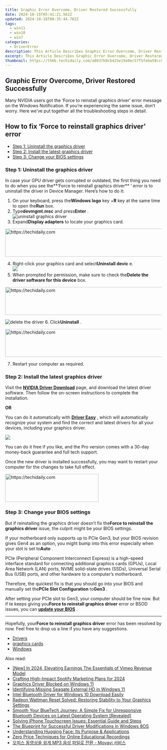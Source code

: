 ```yaml
---
title: Graphic Error Overcome, Driver Restored Successfully
date: 2024-10-15T05:41:21.562Z
updated: 2024-10-18T08:35:44.782Z
tags:
  - win11
  - win10
  - win7
categories:
  - DriverError
description: This Article Describes Graphic Error Overcome, Driver Restored Successfully
excerpt: This Article Describes Graphic Error Overcome, Driver Restored Successfully
thumbnail: https://thmb.techidaily.com/a8037b9cb425e19a9ec57f5feba58cc91bfb4e98ab568e20793fc881abc0b40e.jpg
---
```


## Graphic Error Overcome, Driver Restored Successfully

 Many NVIDIA users got the ‘Force to reinstall graphics driver’ error message on the Windows Notification. If you’re experiencing the same issue, don’t worry. Here we’ve put together all the troubleshooting steps in detail.

## How to fix ‘Force to reinstall graphics driver’ error

* [Step 1: Uninstall the graphics driver](https://electronicx.pxf.io/xkwqkk)
* [Step 2: Install the latest graphics driver](https://review-au.sjv.io/wqnrq3)
* [Step 3: Change your BIOS settings](https://boody-eco-wear.pxf.io/qyo4oo)

### Step 1: Uninstall the graphics driver

 In case your GPU driver gets corrupted or outdated, the first thing you need to do when you see the**‘Force to reinstall graphics driver** ‘ error is to uninstall the driver in Device Manager. Here’s how to do it:

1. On your keyboard, press the**Windows logo** key +**R** key at the same time to open the**Run** box.
2. Type**devmgmt.msc** and press**Enter** .  
![uninstall graphics driver](https://images.drivereasy.com/wp-content/uploads/2021/03/device-manager.jpg)
3. Expand**Display adapters** to locate your graphics card.

<!-- affiliate ads begin -->
<a href="https://aligracehair.sjv.io/c/5597632/1934258/19272" target="_top" id="1934258">
  <img src="//a.impactradius-go.com/display-ad/19272-1934258" border="0" alt="https://techidaily.com" width="728" height="90"/>
</a>
<img height="0" width="0" src="https://aligracehair.sjv.io/i/5597632/1934258/19272" style="position:absolute;visibility:hidden;" border="0" />
<!-- affiliate ads end -->

4. Right-click your graphics card and select**Uninstall devic** e.  
![](https://images.drivereasy.com/wp-content/uploads/2021/03/uninstall.jpg)
5. When prompted for permission, make sure to check the**Delete the driver software for this device** box.  

<!-- affiliate ads begin -->
<a href="https://appsumo.8odi.net/c/5597632/2144276/7443" target="_top" id="2144276">
  <img src="//a.impactradius-go.com/display-ad/7443-2144276" border="0" alt="https://techidaily.com" width="728" height="90"/>
</a>
<img height="0" width="0" src="https://appsumo.8odi.net/i/5597632/2144276/7443" style="position:absolute;visibility:hidden;" border="0" />
<!-- affiliate ads end -->

![delete the driver](https://images.drivereasy.com/wp-content/uploads/2021/03/uninstall-driver.jpg)
6. Click**Uninstall** .

<!-- affiliate ads begin -->
<a href="https://appsumo.8odi.net/c/5597632/2087390/7443" target="_top" id="2087390">
  <img src="//a.impactradius-go.com/display-ad/7443-2087390" border="0" alt="https://techidaily.com" width="728" height="90"/>
</a>
<img height="0" width="0" src="https://appsumo.8odi.net/i/5597632/2087390/7443" style="position:absolute;visibility:hidden;" border="0" />
<!-- affiliate ads end -->

7. Restart your computer as required.

### Step 2: Install the latest graphics driver

 Visit the **[NVIDIA Driver Download](https://tools.techidaily.com/drivereasy/download/)**  page, and download the latest driver software. Then follow the on-screen instructions to complete the installation.

**OR**

 You can do it automatically with **[Driver Easy](https://tools.techidaily.com/drivereasy/download/)**  , which will automatically recognize your system and find the correct and latest drivers for all your devices, including your graphics driver.

![](https://images.drivereasy.com/wp-content/uploads/2020/08/3080.jpg)

 You can do it free if you like, and the Pro version comes with a 30-day money-back guarantee and full tech support.

 Once the new driver is installed successfully, you may want to restart your computer for the changes to take full effect.

<!-- affiliate ads begin -->
<a href="https://aligracehair.sjv.io/c/5597632/2047406/19272" target="_top" id="2047406">
  <img src="//a.impactradius-go.com/display-ad/19272-2047406" border="0" alt="https://techidaily.com" width="300" height="90"/>
</a>
<img height="0" width="0" src="https://aligracehair.sjv.io/i/5597632/2047406/19272" style="position:absolute;visibility:hidden;" border="0" />
<!-- affiliate ads end -->

### Step 3: Change your BIOS settings

 But if reinstalling the graphics driver doesn’t fix the**Force to reinstall the graphics driver** issue, the culprit might be your BIOS settings.

 If your motherboard only supports up to PCIe Gen3, but your BIOS revision gives Gen4 as an option, you might bump into this error especially when your slot is set to**Auto** .

 PCIe (Peripheral Component Interconnect Express) is a high-speed interface standard for connecting additional graphics cards (GPUs), Local Area Network (LAN) ports, NVME solid-state drives (SSDs), Universal Serial Bus (USB) ports, and other hardware to a computer’s motherboard.

 Therefore, the quickest fix is that you should go into your BIOS and manually set the**PCIe Slot Configuration** to**Gen3** .

 After setting your PCIe slot to Gen3, your computer should be fine now. But if te keeps giving you**Force to reinstall graphics driver** error or BSOD issues, you can [**update your BIOS**](https://tools.techidaily.com/drivereasy/download/) .

---

 Hopefully, your**Force to reinstall graphics driver** error has been resolved by now. Feel free to drop us a line if you have any suggestions.

* [Drivers](https://tools.techidaily.com/drivereasy/download/)
* [graphics cards](https://tools.techidaily.com/drivereasy/download/)
* [Windows](https://tools.techidaily.com/drivereasy/download/)

<ins class="adsbygoogle"
     style="display:block"
     data-ad-format="autorelaxed"
     data-ad-client="ca-pub-7571918770474297"
     data-ad-slot="1223367746"></ins>

<ins class="adsbygoogle"
     style="display:block"
     data-ad-client="ca-pub-7571918770474297"
     data-ad-slot="8358498916"
     data-ad-format="auto"
     data-full-width-responsive="true"></ins>

<span class="atpl-alsoreadstyle">Also read:</span>
<div><ul>
<li><a href="https://vimeo-videos.techidaily.com/new-in-2024-elevating-earnings-the-essentials-of-vimeo-revenue-model/"><u>[New] In 2024, Elevating Earnings The Essentials of Vimeo Revenue Model</u></a></li>
<li><a href="https://extra-resources.techidaily.com/crafting-high-impact-spotify-marketing-plans-for-2024/"><u>Crafting High-Impact Spotify Marketing Plans for 2024</u></a></li>
<li><a href="https://driver-error.techidaily.com/graphics-driver-blocked-on-windows-11/"><u>Graphics Driver Blocked on Windows 11</u></a></li>
<li><a href="https://driver-error.techidaily.com/identifying-missing-seagate-external-hd-in-windows-11/"><u>Identifying Missing Seagate External HD in Windows 11</u></a></li>
<li><a href="https://driver-error.techidaily.com/intel-bluetooth-driver-for-windows-10-download-easily/"><u>Intel Bluetooth Driver for Windows 10 Download Easily</u></a></li>
<li><a href="https://driver-error.techidaily.com/radeon-wattman-reset-solved-restoring-stability-to-your-graphics-settings/"><u>Radeon Wattman Reset Solved: Restoring Stability to Your Graphics Settings</u></a></li>
<li><a href="https://driver-error.techidaily.com/smooth-your-bluetech-journey-a-simple-fix-for-unresponsive-bluetooth-devices-on-latest-operating-system-revealed/"><u>Smooth Your BlueTech Journey: A Simple Fix for Unresponsive Bluetooth Devices on Latest Operating System [Revealed]</u></a></li>
<li><a href="https://fox-that.techidaily.com/solving-iphone-touchscreen-issues-essential-guide-and-steps/"><u>Solving iPhone Touchscreen Issues: Essential Guide and Steps</u></a></li>
<li><a href="https://driver-install.techidaily.com/the-blueprint-for-successful-driver-modifications-in-windows-8os/"><u>The Blueprint for Successful Driver Modifications in Windows 8OS</u></a></li>
<li><a href="https://tech-revival.techidaily.com/understanding-hugging-face-its-purpose-and-applications/"><u>Understanding Hugging Face: Its Purpose & Applications</u></a></li>
<li><a href="https://video-capture.techidaily.com/zero-price-techniques-for-online-educational-recordings/"><u>Zero Price Techniques for Online Educational Recordings</u></a></li>
<li><a href="https://some-knowledge.techidaily.com/1726223877134-mp3-movavi/"><u>오피스 동영상을 쉽게 MP3 음성 파일로 전환 - Movavi 서비스</u></a></li>
</ul></div>

